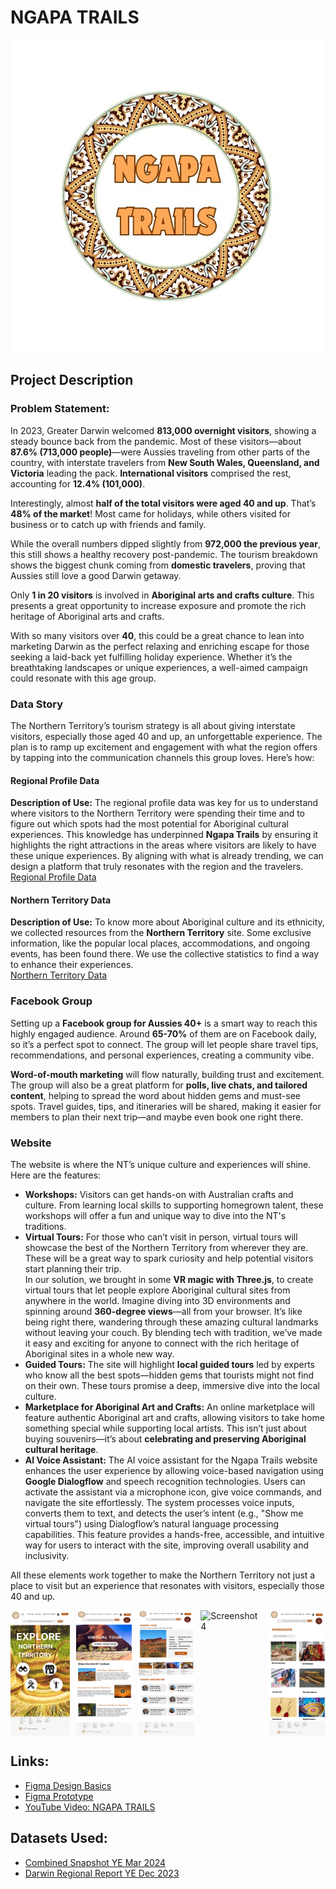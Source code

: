 # NGAPA TRAILS

![Ngapa Trails Logo](https://github.com/NithyaYamsinghe/NGAPA-TRAILS/blob/main/images/Logo.jpeg)

## Project Description

### Problem Statement:
In 2023, Greater Darwin welcomed **813,000 overnight visitors**, showing a steady bounce back from the pandemic. Most of these visitors—about **87.6% (713,000 people)**—were Aussies traveling from other parts of the country, with interstate travelers from **New South Wales, Queensland, and Victoria** leading the pack. **International visitors** comprised the rest, accounting for **12.4% (101,000)**.

Interestingly, almost **half of the total visitors were aged 40 and up**. That’s **48% of the market**! Most came for holidays, while others visited for business or to catch up with friends and family.

While the overall numbers dipped slightly from **972,000 the previous year**, this still shows a healthy recovery post-pandemic. The tourism breakdown shows the biggest chunk coming from **domestic travelers**, proving that Aussies still love a good Darwin getaway.

Only **1 in 20 visitors** is involved in **Aboriginal arts and crafts culture**. This presents a great opportunity to increase exposure and promote the rich heritage of Aboriginal arts and crafts.

With so many visitors over **40**, this could be a great chance to lean into marketing Darwin as the perfect relaxing and enriching escape for those seeking a laid-back yet fulfilling holiday experience. Whether it’s the breathtaking landscapes or unique experiences, a well-aimed campaign could resonate with this age group.

### Data Story
The Northern Territory’s tourism strategy is all about giving interstate visitors, especially those aged 40 and up, an unforgettable experience. The plan is to ramp up excitement and engagement with what the region offers by tapping into the communication channels this group loves. Here’s how:

#### Regional Profile Data
**Description of Use:**
The regional profile data was key for us to understand where visitors to the Northern Territory were spending their time and to figure out which spots had the most potential for Aboriginal cultural experiences. This knowledge has underpinned **Ngapa Trails** by ensuring it highlights the right attractions in the areas where visitors are likely to have these unique experiences. By aligning with what is already trending, we can design a platform that truly resonates with the region and the travelers.  
[Regional Profile Data](https://tourismnt.com.au/research-strategies/research/latest-visitor-data)

#### Northern Territory Data
**Description of Use:**
To know more about Aboriginal culture and its ethnicity, we collected resources from the **Northern Territory** site. Some exclusive information, like the popular local places, accommodations, and ongoing events, has been found there. We use the collective statistics to find a way to enhance their experiences.  
[Northern Territory Data](https://northernterritory.com/)

### Facebook Group
Setting up a **Facebook group for Aussies 40+** is a smart way to reach this highly engaged audience. Around **65-70%** of them are on Facebook daily, so it’s a perfect spot to connect. The group will let people share travel tips, recommendations, and personal experiences, creating a community vibe.

**Word-of-mouth marketing** will flow naturally, building trust and excitement. The group will also be a great platform for **polls, live chats, and tailored content**, helping to spread the word about hidden gems and must-see spots. Travel guides, tips, and itineraries will be shared, making it easier for members to plan their next trip—and maybe even book one right there.

### Website
The website is where the NT’s unique culture and experiences will shine. Here are the features:

- **Workshops:** Visitors can get hands-on with Australian crafts and culture. From learning local skills to supporting homegrown talent, these workshops will offer a fun and unique way to dive into the NT's traditions.
- **Virtual Tours:** For those who can’t visit in person, virtual tours will showcase the best of the Northern Territory from wherever they are. These will be a great way to spark curiosity and help potential visitors start planning their trip.  
  In our solution, we brought in some **VR magic with Three.js**, to create virtual tours that let people explore Aboriginal cultural sites from anywhere in the world. Imagine diving into 3D environments and spinning around **360-degree views**—all from your browser. It’s like being right there, wandering through these amazing cultural landmarks without leaving your couch. By blending tech with tradition, we’ve made it easy and exciting for anyone to connect with the rich heritage of Aboriginal sites in a whole new way.
- **Guided Tours:** The site will highlight **local guided tours** led by experts who know all the best spots—hidden gems that tourists might not find on their own. These tours promise a deep, immersive dive into the local culture.
- **Marketplace for Aboriginal Art and Crafts:** An online marketplace will feature authentic Aboriginal art and crafts, allowing visitors to take home something special while supporting local artists. This isn’t just about buying souvenirs—it’s about **celebrating and preserving Aboriginal cultural heritage**.
- **AI Voice Assistant:** The AI voice assistant for the Ngapa Trails website enhances the user experience by allowing voice-based navigation using **Google Dialogflow** and speech recognition technologies. Users can activate the assistant via a microphone icon, give voice commands, and navigate the site effortlessly. The system processes voice inputs, converts them to text, and detects the user’s intent (e.g., "Show me virtual tours") using Dialogflow’s natural language processing capabilities. This feature provides a hands-free, accessible, and intuitive way for users to interact with the site, improving overall usability and inclusivity.

All these elements work together to make the Northern Territory not just a place to visit but an experience that resonates with visitors, especially those 40 and up.

<div style="display: flex; gap: 10px;">
    <img src="https://github.com/NithyaYamsinghe/NGAPA-TRAILS/blob/main/images/Desktop%20-%200.png" alt="Screenshot 1" width="100" height="200"/>
    <img src="https://github.com/NithyaYamsinghe/NGAPA-TRAILS/blob/main/images/Desktop%20-%201.png" alt="Screenshot 2" width="100" height="200"/>
    <img src="https://github.com/NithyaYamsinghe/NGAPA-TRAILS/blob/main/images/Desktop%20-%202.png" alt="Screenshot 3" width="100" height="200"/>
    <img src="https://github.com/NithyaYamsinghe/NGAPA-TRAILS/blob/main/images/Desktop%20-%203.png" alt="Screenshot 4" width="100" height="200"/>
    <img src="https://github.com/NithyaYamsinghe/NGAPA-TRAILS/blob/main/images/Desktop%20-%204.png" alt="Screenshot 5" width="100" height="200"/>
</div>


## Links:
- [Figma Design Basics](https://www.figma.com/design/nIb2c9iciCqjq9IfqdsWT3/Figma-basics?node-id=630-393&node-type=CANVAS&t=Oc3nGn8VuR2Pgy2V-0)
- [Figma Prototype](https://www.figma.com/proto/nIb2c9iciCqjq9IfqdsWT3/Figma-basics?node-id=645-2460&node-type=FRAME&t=cFkBqqI0W9EUoSAw-0&scaling=scale-down&content-scaling=fixed&page-id=630%3A393)
- [YouTube Video: NGAPA TRAILS](https://www.youtube.com/watch?v=_am8bihKpwU)

## Datasets Used:
- [Combined Snapshot YE Mar 2024](https://tourismnt.com.au/system/files/uploads/files/2024/Combined_snapshot%20YE%20Mar%2024.pdf)
- [Darwin Regional Report YE Dec 2023](https://tourismnt.com.au/system/files/uploads/files/2024/Darwin%20Regional%20Report%20YE%20Dec%2023.pdf)
